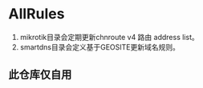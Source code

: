 # AllRules

1. mikrotik目录会定期更新chnroute v4 路由 address list。
2. smartdns目录会定义基于GEOSITE更新域名规则。

## 此仓库仅自用

